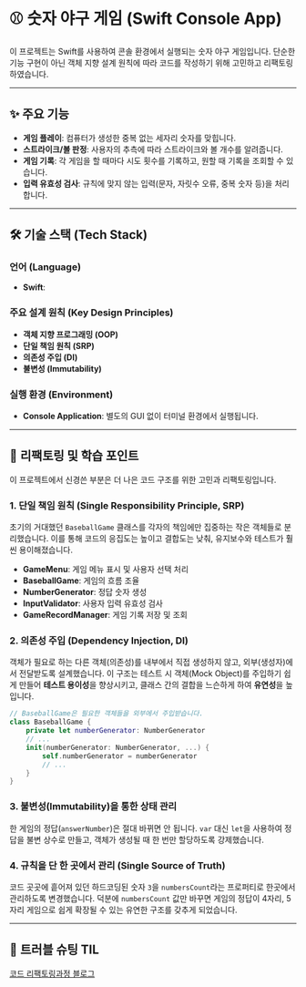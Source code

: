 # ⚾️ 숫자 야구 게임 (Swift Console App)

이 프로젝트는 Swift를 사용하여 콘솔 환경에서 실행되는 숫자 야구 게임입니다. 단순한 기능 구현이 아닌 객체 지향 설계 원칙에 따라 코드를 작성하기 위해 고민하고 리팩토링하였습니다.

-----

## ✨ 주요 기능

  - **게임 플레이**: 컴퓨터가 생성한 중복 없는 세자리 숫자를 맞힙니다.
  - **스트라이크/볼 판정**: 사용자의 추측에 따라 스트라이크와 볼 개수를 알려줍니다.
  - **게임 기록**: 각 게임을 할 때마다 시도 횟수를 기록하고, 원할 때 기록을 조회할 수 있습니다.
  - **입력 유효성 검사**: 규칙에 맞지 않는 입력(문자, 자릿수 오류, 중복 숫자 등)을 처리합니다.

-----

## 🛠️ 기술 스택 (Tech Stack)

### 언어 (Language)
- **Swift**: 

### 주요 설계 원칙 (Key Design Principles)
- **객체 지향 프로그래밍 (OOP)**
- **단일 책임 원칙 (SRP)**
- **의존성 주입 (DI)**
- **불변성 (Immutability)**

### 실행 환경 (Environment)
- **Console Application**: 별도의 GUI 없이 터미널 환경에서 실행됩니다.

-----

## 🚀 리팩토링 및 학습 포인트

이 프로젝트에서 신경쓴 부분은 더 나은 코드 구조를 위한 고민과 리팩토링입니다.

### 1\. 단일 책임 원칙 (Single Responsibility Principle, SRP)

초기의 거대했던 `BaseballGame` 클래스를 각자의 책임에만 집중하는 작은 객체들로 분리했습니다. 이를 통해 코드의 응집도는 높이고 결합도는 낮춰, 유지보수와 테스트가 훨씬 용이해졌습니다.

  - **GameMenu**: 게임 메뉴 표시 및 사용자 선택 처리
  - **BaseballGame**: 게임의 흐름 조율
  - **NumberGenerator**: 정답 숫자 생성
  - **InputValidator**: 사용자 입력 유효성 검사
  - **GameRecordManager**: 게임 기록 저장 및 조회

### 2\. 의존성 주입 (Dependency Injection, DI)

객체가 필요로 하는 다른 객체(의존성)를 내부에서 직접 생성하지 않고, 외부(생성자)에서 전달받도록 설계했습니다. 이 구조는 테스트 시 객체(Mock Object)를 주입하기 쉽게 만들어 **테스트 용이성**을 향상시키고, 클래스 간의 결합을 느슨하게 하여 **유연성**을 높입니다.

```swift
// BaseballGame은 필요한 객체들을 외부에서 주입받습니다.
class BaseballGame {
    private let numberGenerator: NumberGenerator
    // ...
    init(numberGenerator: NumberGenerator, ...) {
        self.numberGenerator = numberGenerator
        // ...
    }
}
```

### 3\. 불변성(Immutability)을 통한 상태 관리

한 게임의 정답(`answerNumber`)은 절대 바뀌면 안 됩니다. `var` 대신 `let`을 사용하여 정답을 불변 상수로 만들고, 객체가 생성될 때 한 번만 할당하도록 강제했습니다.

### 4\. 규칙을 단 한 곳에서 관리 (Single Source of Truth)

코드 곳곳에 흩어져 있던 하드코딩된 숫자 `3`을 `numbersCount`라는 프로퍼티로 한곳에서 관리하도록 변경했습니다. 덕분에 `numbersCount` 값만 바꾸면 게임의 정답이 4자리, 5자리 게임으로 쉽게 확장될 수 있는 유연한 구조를 갖추게 되었습니다.

-----

## 📔 트러블 슈팅 TIL
[코드 리팩토링과정 블로그](https://0minnie0.tistory.com/60)

